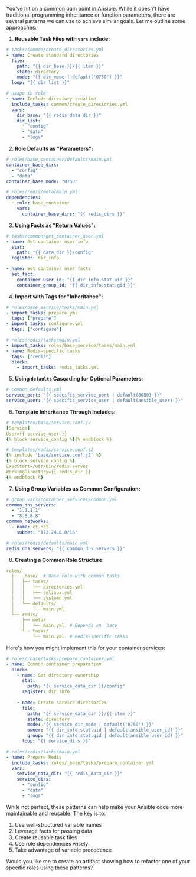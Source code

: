 You've hit on a common pain point in Ansible. While it doesn't have traditional programming inheritance or function parameters, there are several patterns we can use to achieve similar goals. Let me outline some approaches:

1. **Reusable Task Files with `vars` include:**

```yaml
# tasks/common/create_directories.yml
- name: Create standard directories
  file:
    path: "{{ dir_base }}/{{ item }}"
    state: directory
    mode: "{{ dir_mode | default('0750') }}"
  loop: "{{ dir_list }}"

# Usage in role:
- name: Include directory creation
  include_tasks: common/create_directories.yml
  vars:
    dir_base: "{{ redis_data_dir }}"
    dir_list:
      - "config"
      - "data"
      - "logs"
```

2. **Role Defaults as "Parameters":**

```yaml
# roles/base_container/defaults/main.yml
container_base_dirs:
  - "config"
  - "data"
container_base_mode: "0750"

# roles/redis/meta/main.yml
dependencies:
  - role: base_container
    vars:
      container_base_dirs: "{{ redis_dirs }}"
```

3. **Using Facts as "Return Values":**

```yaml
# tasks/common/get_container_user.yml
- name: Get container user info
  stat:
    path: "{{ data_dir }}/config"
  register: dir_info

- name: Set container user facts
  set_fact:
    container_user_id: "{{ dir_info.stat.uid }}"
    container_group_id: "{{ dir_info.stat.gid }}"
```

4. **Import with Tags for "Inheritance":**

```yaml
# roles/base_service/tasks/main.yml
- import_tasks: prepare.yml
  tags: ["prepare"]
- import_tasks: configure.yml
  tags: ["configure"]

# roles/redis/tasks/main.yml
- import_tasks: roles/base_service/tasks/main.yml
- name: Redis-specific tasks
  tags: ["redis"]
  block:
    - import_tasks: redis_tasks.yml
```

5. **Using `defaults` Cascading for Optional Parameters:**

```yaml
# common_defaults.yml
service_port: "{{ specific_service_port | default(8080) }}"
service_user: "{{ specific_service_user | default(ansible_user) }}"
```

6. **Template Inheritance Through Includes:**

```yaml
# templates/base/service.conf.j2
[Service]
User={{ service_user }}
{% block service_config %}{% endblock %}

# templates/redis/service.conf.j2
{% include 'base/service.conf.j2' %}
{% block service_config %}
ExecStart=/usr/bin/redis-server
WorkingDirectory={{ redis_dir }}
{% endblock %}
```

7. **Using Group Variables as Common Configuration:**

```yaml
# group_vars/container_services/common.yml
common_dns_servers:
  - "1.1.1.1"
  - "8.8.8.8"
common_networks:
  - name: ct-net
    subnet: "172.24.0.0/16"

# roles/redis/defaults/main.yml
redis_dns_servers: "{{ common_dns_servers }}"
```

8. **Creating a Common Role Structure:**

```yaml
roles/
  ├── _base/  # Base role with common tasks
  │   ├── tasks/
  │   │   ├── directories.yml
  │   │   ├── selinux.yml
  │   │   └── systemd.yml
  │   └── defaults/
  │       └── main.yml
  └── redis/
      ├── meta/
      │   └── main.yml  # Depends on _base
      └── tasks/
          └── main.yml  # Redis-specific tasks
```

Here's how you might implement this for your container services:

```yaml
# roles/_base/tasks/prepare_container.yml
- name: Common container preparation
  block:
    - name: Get directory ownership
      stat:
        path: "{{ service_data_dir }}/config"
      register: dir_info
      
    - name: Create service directories
      file:
        path: "{{ service_data_dir }}/{{ item }}"
        state: directory
        mode: "{{ service_dir_mode | default('0750') }}"
        owner: "{{ dir_info.stat.uid | default(ansible_user_id) }}"
        group: "{{ dir_info.stat.gid | default(ansible_user_id) }}"
      loop: "{{ service_dirs }}"

# roles/redis/tasks/main.yml
- name: Prepare Redis
  include_tasks: roles/_base/tasks/prepare_container.yml
  vars:
    service_data_dir: "{{ redis_data_dir }}"
    service_dirs:
      - "config"
      - "data"
      - "logs"
```

While not perfect, these patterns can help make your Ansible code more maintainable and reusable. The key is to:

1. Use well-structured variable names
2. Leverage facts for passing data
3. Create reusable task files
4. Use role dependencies wisely
5. Take advantage of variable precedence

Would you like me to create an artifact showing how to refactor one of your specific roles using these patterns?
